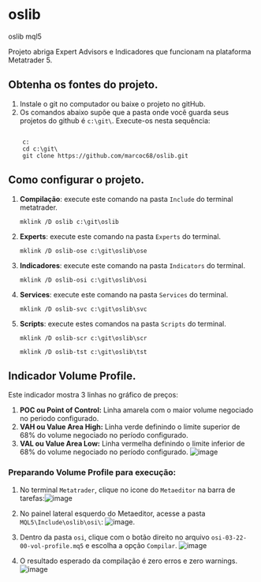 # oslib
 oslib mql5
 
 Projeto abriga Expert Advisors e Indicadores que funcionam na plataforma Metatrader 5.


## Obtenha os fontes do projeto.
1. Instale o git no computador ou baixe o projeto no gitHub.
2. Os comandos abaixo supõe que a pasta onde você guarda seus projetos do github é `c:\git\`. Execute-os nesta sequência:
<pre><code>
    c:
    cd c:\git\
    git clone https://github.com/marcoc68/oslib.git
</code></pre>

## Como configurar o projeto.
1. **Compilação**: execute este comando na pasta `Include` do terminal metatrader.
   
    `mklink /D oslib c:\git\oslib`

2. **Experts**: execute este comando na pasta `Experts` do terminal.
   
   `mklink /D oslib-ose c:\git\oslib\ose`

3. **Indicadores**: execute este comando na pasta `Indicators` do terminal.
   
   `mklink /D oslib-osi c:\git\oslib\osi`

4. **Services**: execute este comando na pasta `Services` do terminal.
   
   `mklink /D oslib-svc c:\git\oslib\svc`

5. **Scripts**: execute estes comandos na pasta `Scripts` do terminal.
   
   `mklink /D oslib-scr c:\git\oslib\scr`
   
   `mklink /D oslib-tst c:\git\oslib\tst`

## Indicador Volume Profile.
Este indicador mostra 3 linhas no gráfico de preços:
1. **POC ou Point of Control:** Linha amarela com o maior volume negociado no periodo configurado. 
2. **VAH ou Value Area High:**  Linha verde definindo o limite superior de 68% do volume negociado no período configurado. 
3. **VAL ou Value Area Low:**   Linha vermelha definindo o limite inferior de 68% do volume negociado no período configurado. 
![image](https://user-images.githubusercontent.com/5843284/154157848-4298c217-b3a8-4717-9a7a-9e702c714f90.png)


### Preparando Volume Profile para execução:

1. No terminal `Metatrader`, clique no icone do `Metaeditor` na barra de tarefas:![image](https://user-images.githubusercontent.com/5843284/154847431-6bfd8cd1-0ca5-45a8-8305-17df764f3d9e.png)

2. No painel lateral esquerdo do Metaeditor, acesse a pasta `MQL5\Include\oslib\osi\`:
![image](https://user-images.githubusercontent.com/5843284/154162731-d53b6284-7f81-4e35-8db6-3945bc0b8008.png).
 
3. Dentro da pasta `osi`, clique com o botão direito no arquivo `osi-03-22-00-vol-profile.mq5` e escolha a opção `Compilar`.
![image](https://user-images.githubusercontent.com/5843284/154162012-84c92a95-2824-4c2e-aaf4-e70bfd063e71.png)

4. O resultado esperado da compilação é zero erros e zero warnings.
![image](https://user-images.githubusercontent.com/5843284/154847012-14ceba48-e802-4449-b85d-dc96400f0d03.png)

